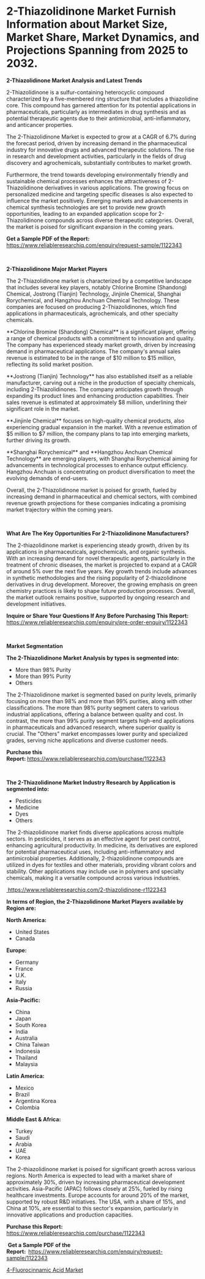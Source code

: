 <p><h1>2-Thiazolidinone Market Furnish Information about Market Size, Market Share, Market Dynamics, and Projections Spanning from 2025 to 2032.</h1></p><p><strong>2-Thiazolidinone Market Analysis and Latest Trends</strong></p>
<p><p>2-Thiazolidinone is a sulfur-containing heterocyclic compound characterized by a five-membered ring structure that includes a thiazolidine core. This compound has garnered attention for its potential applications in pharmaceuticals, particularly as intermediates in drug synthesis and as potential therapeutic agents due to their antimicrobial, anti-inflammatory, and anticancer properties. </p><p>The 2-Thiazolidinone Market is expected to grow at a CAGR of 6.7% during the forecast period, driven by increasing demand in the pharmaceutical industry for innovative drugs and advanced therapeutic solutions. The rise in research and development activities, particularly in the fields of drug discovery and agrochemicals, substantially contributes to market growth. </p><p>Furthermore, the trend towards developing environmentally friendly and sustainable chemical processes enhances the attractiveness of 2-Thiazolidinone derivatives in various applications. The growing focus on personalized medicine and targeting specific diseases is also expected to influence the market positively. Emerging markets and advancements in chemical synthesis technologies are set to provide new growth opportunities, leading to an expanded application scope for 2-Thiazolidinone compounds across diverse therapeutic categories. Overall, the market is poised for significant expansion in the coming years.</p></p>
<p><strong>Get a Sample PDF of the Report:&nbsp;</strong> <a href="https://www.reliableresearchiq.com/enquiry/request-sample/1122343?utm_campaign=1087&utm_medium=2&utm_source=Github&utm_content=ia&utm_term=05022025&utm_id=2-thiazolidinone">https://www.reliableresearchiq.com/enquiry/request-sample/1122343</a></p>
<p>&nbsp;</p>
<p><strong>2-Thiazolidinone Major Market Players</strong></p>
<p><p>The 2-Thiazolidinone market is characterized by a competitive landscape that includes several key players, notably Chlorine Bromine (Shandong) Chemical, Jostrong (Tianjin) Technology, Jinjinle Chemical, Shanghai Rorychemical, and Hangzhou Anchuan Chemical Technology. These companies are focused on producing 2-Thiazolidinones, which find applications in pharmaceuticals, agrochemicals, and other specialty chemicals.</p><p>**Chlorine Bromine (Shandong) Chemical** is a significant player, offering a range of chemical products with a commitment to innovation and quality. The company has experienced steady market growth, driven by increasing demand in pharmaceutical applications. The company's annual sales revenue is estimated to be in the range of $10 million to $15 million, reflecting its solid market position.</p><p>**Jostrong (Tianjin) Technology** has also established itself as a reliable manufacturer, carving out a niche in the production of specialty chemicals, including 2-Thiazolidinones. The company anticipates growth through expanding its product lines and enhancing production capabilities. Their sales revenue is estimated at approximately $8 million, underlining their significant role in the market.</p><p>**Jinjinle Chemical** focuses on high-quality chemical products, also experiencing gradual expansion in the market. With a revenue estimation of $5 million to $7 million, the company plans to tap into emerging markets, further driving its growth.</p><p>**Shanghai Rorychemical** and **Hangzhou Anchuan Chemical Technology** are emerging players, with Shanghai Rorychemical aiming for advancements in technological processes to enhance output efficiency. Hangzhou Anchuan is concentrating on product diversification to meet the evolving demands of end-users.</p><p>Overall, the 2-Thiazolidinone market is poised for growth, fueled by increasing demand in pharmaceutical and chemical sectors, with combined revenue growth projections for these companies indicating a promising market trajectory within the coming years.</p></p>
<p>&nbsp;</p>
<p><strong>What Are The Key Opportunities For 2-Thiazolidinone Manufacturers?</strong></p>
<p><p>The 2-thiazolidinone market is experiencing steady growth, driven by its applications in pharmaceuticals, agrochemicals, and organic synthesis. With an increasing demand for novel therapeutic agents, particularly in the treatment of chronic diseases, the market is projected to expand at a CAGR of around 5% over the next five years. Key growth trends include advances in synthetic methodologies and the rising popularity of 2-thiazolidinone derivatives in drug development. Moreover, the growing emphasis on green chemistry practices is likely to shape future production processes. Overall, the market outlook remains positive, supported by ongoing research and development initiatives.</p></p>
<p><strong>Inquire or Share Your Questions If Any Before Purchasing This Report:</strong> <a href="https://www.reliableresearchiq.com/enquiry/pre-order-enquiry/1122343?utm_campaign=1087&utm_medium=2&utm_source=Github&utm_content=ia&utm_term=05022025&utm_id=2-thiazolidinone">https://www.reliableresearchiq.com/enquiry/pre-order-enquiry/1122343</a></p>
<p>&nbsp;</p>
<p><strong>Market Segmentation</strong></p>
<p><strong>The 2-Thiazolidinone Market Analysis by types is segmented into:</strong></p>
<p><ul><li>More than 98% Purity</li><li>More than 99% Purity</li><li>Others</li></ul></p>
<p><p>The 2-Thiazolidinone market is segmented based on purity levels, primarily focusing on more than 98% and more than 99% purities, along with other classifications. The more than 98% purity segment caters to various industrial applications, offering a balance between quality and cost. In contrast, the more than 99% purity segment targets high-end applications in pharmaceuticals and advanced research, where superior quality is crucial. The "Others" market encompasses lower purity and specialized grades, serving niche applications and diverse customer needs.</p></p>
<p><strong>Purchase this Report:&nbsp;</strong><a href="https://www.reliableresearchiq.com/purchase/1122343?utm_campaign=1087&utm_medium=2&utm_source=Github&utm_content=ia&utm_term=05022025&utm_id=2-thiazolidinone">https://www.reliableresearchiq.com/purchase/1122343</a></p>
<p>&nbsp;</p>
<p><strong>The 2-Thiazolidinone Market Industry Research by Application is segmented into:</strong></p>
<p><ul><li>Pesticides</li><li>Medicine</li><li>Dyes</li><li>Others</li></ul></p>
<p><p>The 2-thiazolidinone market finds diverse applications across multiple sectors. In pesticides, it serves as an effective agent for pest control, enhancing agricultural productivity. In medicine, its derivatives are explored for potential pharmaceutical uses, including anti-inflammatory and antimicrobial properties. Additionally, 2-thiazolidinone compounds are utilized in dyes for textiles and other materials, providing vibrant colors and stability. Other applications may include use in polymers and specialty chemicals, making it a versatile compound across various industries.</p></p>
<p><a href="https://www.reliableresearchiq.com/2-thiazolidinone-r1122343?utm_campaign=1087&utm_medium=2&utm_source=Github&utm_content=ia&utm_term=05022025&utm_id=2-thiazolidinone">&nbsp;https://www.reliableresearchiq.com/2-thiazolidinone-r1122343</a></p>
<p><strong>In terms of Region, the 2-Thiazolidinone Market Players available by Region are:</strong></p>
<p>
    <p> <strong> North America: </strong>
        <ul>
            <li>United States</li>
            <li>Canada</li>
        </ul>
        </p> 
    <p> <strong> Europe: </strong>
        <ul>
            <li>Germany</li>
            <li>France</li>
            <li>U.K.</li>
            <li>Italy</li>
            <li>Russia</li>
        </ul>
        </p> 
    <p> <strong> Asia-Pacific: </strong>
        <ul>
            <li>China</li>
            <li>Japan</li>
            <li>South Korea</li>
            <li>India</li>
            <li>Australia</li>
            <li>China Taiwan</li>
            <li>Indonesia</li>
            <li>Thailand</li>
            <li>Malaysia</li>
        </ul>
        </p> 
    <p> <strong> Latin America: </strong>
        <ul>
            <li>Mexico</li>
            <li>Brazil</li>
            <li>Argentina Korea</li>
            <li>Colombia</li>
        </ul>
        </p> 
    <p> <strong> Middle East & Africa: </strong>
        <ul>
            <li>Turkey</li>
            <li>Saudi</li>
            <li>Arabia</li>
            <li>UAE</li>
            <li>Korea</li>
        </ul>
    </p>
    </p>
<p><p>The 2-thiazolidinone market is poised for significant growth across various regions. North America is expected to lead with a market share of approximately 30%, driven by increasing pharmaceutical development activities. Asia-Pacific (APAC) follows closely at 25%, fueled by rising healthcare investments. Europe accounts for around 20% of the market, supported by robust R&D initiatives. The USA, with a share of 15%, and China at 10%, are essential to this sector's expansion, particularly in innovative applications and production capacities.</p></p>
<p><strong>Purchase this Report: </strong><a href="https://www.reliableresearchiq.com/purchase/1122343?utm_campaign=1087&utm_medium=2&utm_source=Github&utm_content=ia&utm_term=05022025&utm_id=2-thiazolidinone">https://www.reliableresearchiq.com/purchase/1122343</a></p>
<p>&nbsp;<strong>Get a Sample PDF of the Report:&nbsp;&nbsp;</strong><a href="https://www.reliableresearchiq.com/enquiry/request-sample/1122343?utm_campaign=1087&utm_medium=2&utm_source=Github&utm_content=ia&utm_term=05022025&utm_id=2-thiazolidinone">https://www.reliableresearchiq.com/enquiry/request-sample/1122343</a></p>
<p><strong></strong></p>
<p><p><a href="https://github.com/rrapajecundi/Market-Research-Report-List-1/blob/main/4-fluorocinnamic-acid-market.md?utm_campaign=1087&utm_medium=2&utm_source=Github&utm_content=ia&utm_term=05022025&utm_id=2-thiazolidinone">4-Fluorocinnamic Acid Market</a></p></p>